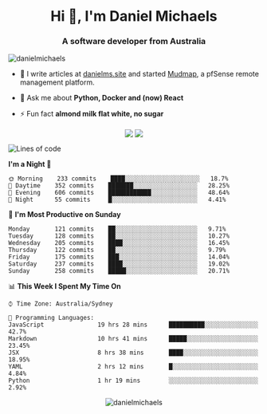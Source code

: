 <h1 align="center">Hi 👋, I'm Daniel Michaels</h1>
<h3 align="center">A software developer from Australia</h3>
<p align="left"> <img src="https://komarev.com/ghpvc/?username=danielmichaels" alt="danielmichaels" /> </p>

- 📝 I write articles at [danielms.site](https://danielms.site) and started [Mudmap](https://mudmap.io?ref=danielmichaels), a pfSense remote management platform.

- 💬 Ask me about **Python, Docker and (now) React**

- ⚡ Fun fact **almond milk flat white, no sugar**

<p align="center">
<a href="https://twitter.com/dansult" target="_blank"><img align="center" src="https://img.shields.io/badge/twitter-%231DA1F2.svg?&style=for-the-badge&logo=twitter&logoColor=white"></a>
<a href="https://linkedin.com/in/daniel-michaels" target="_blank"><img align="center" src="https://img.shields.io/badge/linkedin-%230077B5.svg?&style=for-the-badge&logo=linkedin&logoColor=white"></a>
</p>

<!--START_SECTION:waka-->
![Lines of code](https://img.shields.io/badge/From%20Hello%20World%20I%27ve%20Written-414630%20lines%20of%20code-blue)

**I'm a Night 🦉** 

```text
🌞 Morning    233 commits    ████░░░░░░░░░░░░░░░░░░░░░   18.7% 
🌆 Daytime    352 commits    ███████░░░░░░░░░░░░░░░░░░   28.25% 
🌃 Evening    606 commits    ████████████░░░░░░░░░░░░░   48.64% 
🌙 Night      55 commits     █░░░░░░░░░░░░░░░░░░░░░░░░   4.41%

```
📅 **I'm Most Productive on Sunday** 

```text
Monday       121 commits    ██░░░░░░░░░░░░░░░░░░░░░░░   9.71% 
Tuesday      128 commits    ██░░░░░░░░░░░░░░░░░░░░░░░   10.27% 
Wednesday    205 commits    ████░░░░░░░░░░░░░░░░░░░░░   16.45% 
Thursday     122 commits    ██░░░░░░░░░░░░░░░░░░░░░░░   9.79% 
Friday       175 commits    ███░░░░░░░░░░░░░░░░░░░░░░   14.04% 
Saturday     237 commits    ████░░░░░░░░░░░░░░░░░░░░░   19.02% 
Sunday       258 commits    █████░░░░░░░░░░░░░░░░░░░░   20.71%

```


📊 **This Week I Spent My Time On** 

```text
⌚︎ Time Zone: Australia/Sydney

💬 Programming Languages: 
JavaScript               19 hrs 28 mins      ██████████░░░░░░░░░░░░░░░   42.7% 
Markdown                 10 hrs 41 mins      █████░░░░░░░░░░░░░░░░░░░░   23.45% 
JSX                      8 hrs 38 mins       ████░░░░░░░░░░░░░░░░░░░░░   18.95% 
YAML                     2 hrs 12 mins       █░░░░░░░░░░░░░░░░░░░░░░░░   4.84% 
Python                   1 hr 19 mins        ░░░░░░░░░░░░░░░░░░░░░░░░░   2.92%

```


<!--END_SECTION:waka-->

<p align="center"> <img src="https://github-readme-stats.vercel.app/api?username=danielmichaels&show_icons=true" alt="danielmichaels" /> </p>

